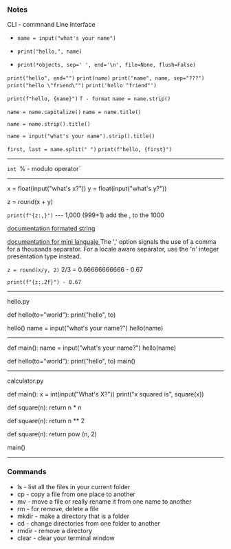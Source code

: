 ### Notes
CLI - commnand Line Interface

- `name = input("what's your name")`

- `print("hello,", name)`

- `print(*objects, sep=' ', end='\n', file=None, flush=False)`

`print("hello", end="")`
`print(name)`
`print("name", name, sep="???")`
`print("hello \"friend\"")`
`print('hello "friend"')`

`print(f"hello, {name}")`
`f - format`
`name = name.strip()`

`name = name.capitalize()`
`name = name.title()`

`name = name.strip().title()`

`name = input("what's your name").strip().title()`

`first, last = name.split(" ")`
`print(f"hello, {first}")`

_________
`int
`% - modulo operator` 

_________
x = float(input("what's x?"))
y = float(input("what's y?"))

z = round(x + y)

`print(f"{z:,}")` --- 1,000 (999+1) add the , to the 1000

[documentation formated string](https://docs.python.org/3/reference/lexical_analysis.html#formatted-string-literals)



[documentation for mini languaje ](https://docs.python.org/3/library/string.html#format-specification-mini-language) 
The ',' option signals the use of a comma for a thousands separator. For a locale aware separator, use the 'n' integer presentation type instead.

`z = round(x/y, 2)` 2/3 = 0.66666666666 - 0.67

`print(f"{z:.2f}") - 0.67`

_____
hello.py

def hello(to="world"):
    print("hello", to)

hello()
name = input("what's your name?")
hello(name)
______
def main():
    name = input("what's your name?")
    hello(name)

def hello(to="world"):
    print("hello", to)
main()

-------
calculator.py

def main():
    x = int(input("What's X?"))
    print("x squared is", square(x))

def square(n):
    return n * n

def square(n):
    return n ** 2

def square(n):
    return pow (n, 2)

main()

----------
### Commands
* ls -  list all the files in your current folder
* cp - copy a file from one place to another
* mv - move a file or really rename it from one name to another
* rm - for remove, delete a file
* mkdir - make a directory that is a folder
* cd - change directories from one folder to another
* rmdir - remove a directory
* clear - clear your terminal window 






